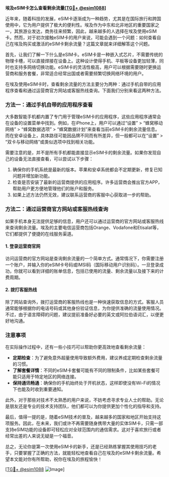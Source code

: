 **埃及eSIM卡怎么查看剩余流量[[TG💪+ @esim1088](https://t.me/s/esim1088)]**

近年来，随着科技的发展，eSIM卡逐渐成为一种趋势，尤其是在国际旅行和跨国使用中，它为用户提供了极大的便利性。埃及作为中东和北非地区的重要国家之一，其旅游业发达，商务往来频繁，因此，越来越多的人选择在埃及使用eSIM卡。然而，对于初次接触eSIM卡的用户来说，可能会遇到一个问题：如何查看自己在埃及购买或激活的eSIM卡剩余流量？这篇文章就来详细解答这个问题。

首先，让我们了解一下什么是eSIM卡。eSIM卡是一种嵌入式芯片，不需要传统的物理卡槽，可以直接焊接在设备上。这种设计使得手机、平板等设备更加轻薄，同时也支持多网络切换功能。eSIM卡的灵活性极高，用户可以根据需要随时更换运营商和服务套餐，非常适合经常出国或者需要频繁切换网络环境的用户。

在埃及使用eSIM卡时，查看剩余流量的方法主要分为两种：通过手机自带的应用程序查看和通过运营商官方网站或客服热线查询。下面我们分别来看这两种方法。

### 方法一：通过手机自带的应用程序查看

大多数智能手机都内置了专门用于管理eSIM卡的应用程序，这些应用程序通常会在设备的设置菜单中找到。例如，在iPhone上，用户可以通过“设置” > “蜂窝移动网络” > “蜂窝数据选项” > “蜂窝数据计划”来查看当前eSIM卡的剩余流量信息。而在安卓设备上，具体路径可能因品牌不同而有所差异，但一般都可以在“设置” > “双卡与移动网络”或类似选项中找到相关功能。

需要注意的是，并不是所有手机都能直接显示eSIM卡的剩余流量。如果你发现自己的设备无法直接查看，可以尝试以下步骤：

1. 确保你的手机系统是最新的版本。苹果和安卓系统都会不定期更新，修复已知问题并增加新功能。
2. 检查是否安装了最新的运营商提供的应用程序。许多运营商会推出官方APP，帮助用户更方便地管理他们的账户和服务。
3. 如果上述方法仍然无效，建议联系运营商的客服中心获取进一步的帮助。

### 方法二：通过运营商官方网站或客服热线查询

如果手机本身无法提供足够的信息，用户还可以通过运营商的官方网站或客服热线来查询剩余流量。埃及的主要电信运营商包括Orange、Vodafone和Etisalat等，它们都提供了便捷的在线服务渠道。

#### 1. 登录运营商官网

访问运营商的官方网站是查询剩余流量的一个简单方式。通常情况下，你需要注册一个账户，并输入你的eSIM卡号码或IMSI码（国际移动用户识别码）。一旦登录成功，你就可以看到详细的账单信息，包括已使用的流量、剩余流量以及接下来的计费周期。

#### 2. 拨打客服热线

除了网站查询外，拨打运营商的客服热线也是一种快速获取信息的方式。客服人员通常能够根据你的电话号码或其他身份验证信息，为你提供准确的流量使用情况。不过，由于语言障碍的问题，建议提前准备好必要的英文或阿拉伯语词汇，以便更好地沟通。

### 注意事项

在实际操作过程中，还有一些小技巧可以帮助你更高效地查看剩余流量：

- **定期检查**：为了避免意外超量使用导致额外费用，建议养成定期检查剩余流量的习惯。
- **了解套餐详情**：不同的eSIM卡套餐可能有不同的限制条件，比如某些套餐可能只适用于特定地区的网络连接。
- **保持通讯畅通**：确保你的手机始终处于开机状态，这样即使没有Wi-Fi的情况下也能及时收到重要通知。

此外，对于那些对技术不太熟悉的用户来说，不妨考虑寻求专业人士的帮助。无论是朋友还是专业的技术支持团队，他们都可以为你提供更加个性化的指导和支持。

最后，值得一提的是，随着eSIM技术的普及，越来越多的国家和地区开始支持这项服务。因此，在未来，我们或许不再需要随身携带大量的实体SIM卡，只需一部支持eSIM功能的设备即可轻松应对全球范围内的通信需求。这对于喜欢旅行或者经常出差的人来说无疑是一个福音。

总之，无论你是第一次使用eSIM卡的新手，还是已经熟练掌握其使用技巧的老手，只要掌握了正确的方法，就能轻松地查看自己在埃及的eSIM卡剩余流量。希望本文能对你有所帮助，祝你在埃及的旅程愉快！

[[TG💪+ @esim1088](https://t.me/s/esim1088) ![Image](https://i.postimg.cc/4NQfJmqS/Snipaste-2025-05-13-00-14-12.png)]